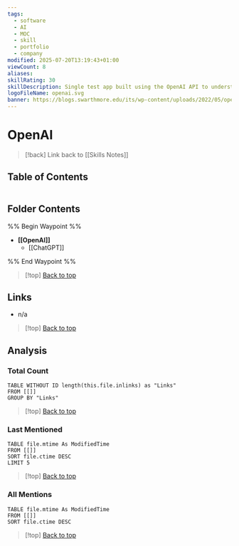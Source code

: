 ```yaml
---
tags:
  - software
  - AI
  - MOC
  - skill
  - portfolio
  - company
modified: 2025-07-20T13:19:43+01:00
viewCount: 8
aliases: 
skillRating: 30
skillDescription: Single test app built using the OpenAI API to understand how to connect to it but proficient and writing efficient prompts.
logoFileName: openai.svg
banner: https://blogs.swarthmore.edu/its/wp-content/uploads/2022/05/openai.jpg
---
```

# OpenAI

> [!back] Link back to [[Skills Notes]]

## Table of Contents

```table-of-contents
```

## Folder Contents

%% Begin Waypoint %%
- **[[OpenAI]]**
	- [[ChatGPT]]

%% End Waypoint %%

>[!top] [Back to top](#Table%20of%20Contents)

## Links

- n/a

>[!top] [Back to top](#Table%20of%20Contents)

## Analysis

### Total Count

```dataview
TABLE WITHOUT ID length(this.file.inlinks) as "Links"
FROM [[]]
GROUP BY "Links"
```

>[!top] [Back to top](#Table%20of%20Contents)

### Last Mentioned

```dataview
TABLE file.mtime As ModifiedTime
FROM [[]]
SORT file.ctime DESC
LIMIT 5
```

>[!top] [Back to top](#Table%20of%20Contents)

### All Mentions

```dataview
TABLE file.mtime As ModifiedTime
FROM [[]]
SORT file.ctime DESC
```

>[!top] [Back to top](#Table%20of%20Contents)